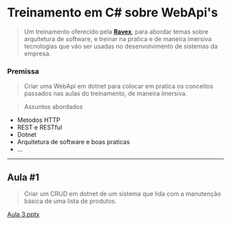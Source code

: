 # Treinamento em C# sobre WebApi's

> Um treinamento oferecido pela **[Ravex](https://br.linkedin.com/company/ravexbrasil?challengeId=AQE20vcLN3NTlwAAAX2V6rLlSsOUG3nK_uaBBCeLXArRrXVUJAiV77gn2_Y0Iww63q-h0IZ7wV7mkXVN6w-OCyLQZ3O84BA6_A&submissionId=c47fe65f-cc88-be16-5b7d-296f6567d762)**, para abordar temas sobre arquitetura de software, e treinar na pratica e de maneira imersiva tecnologias que vão ser usadas no desenvolvimento de sistemas da empresa.
> 

### Premissa

> Criar uma WebApi em dotnet para colocar em pratica os conceitos passados nas aulas do treinamento, de maneira imersiva.
> 

> Assuntos abordados
> 
- Metodos HTTP
- REST e RESTful
- Dotnet
- Arquitetura de software e boas praticas
- ...

---

## Aula #1

> Criar um CRUD em dotnet de um sistema que lida com a manutenção básica de uma lista de produtos.
> 

[Aula 3.pptx](https://s3-us-west-2.amazonaws.com/secure.notion-static.com/1c8887ff-fc3b-4a5c-8950-b87ad86a8c95/Aula_3.pptx)
